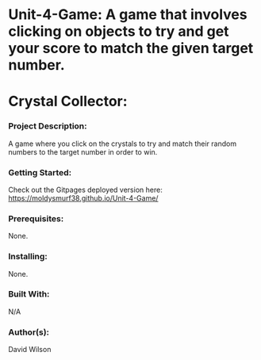 # Unit-4-Game: A game that involves clicking on objects to try and get your score to match the given target number.

# **Crystal Collector:**

### **Project Description:**

A game where you click on the crystals to try and match their random numbers to the target number in order to win.

### **Getting Started:**

Check out the Gitpages deployed version here: https://moldysmurf38.github.io/Unit-4-Game/

### **Prerequisites:**

None.

### **Installing:**

None.

### **Built With:**

N/A

### **Author(s):**

David Wilson
